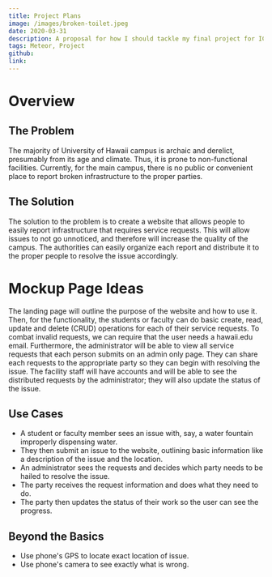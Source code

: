 ```yaml
---
title: Project Plans
image: /images/broken-toilet.jpeg
date: 2020-03-31
description: A proposal for how I should tackle my final project for ICS 314.
tags: Meteor, Project
github:
link:
---
```


# Overview

## The Problem

The majority of University of Hawaii campus is archaic and derelict, presumably from its age and climate. Thus, it is prone to non-functional facilities. Currently, for the main campus, there is no public or convenient place to report broken infrastructure to the proper parties. 

## The Solution

The solution to the problem is to create a website that allows people to easily report infrastructure that requires service requests. This will allow issues to not go unnoticed, and therefore will increase the quality of the campus. The authorities can easily organize each report and distribute it to the proper people to resolve the issue accordingly.

# Mockup Page Ideas

The landing page will outline the purpose of the website and how to use it. Then, for the functionality, the students or faculty can do basic create, read, update and delete (CRUD) operations for each of their service requests. To combat invalid requests, we can require that the user needs a hawaii.edu email. Furthermore, the administrator will be able to view all service requests that each person submits on an admin only page. They can share each requests to the appropriate party so they can begin with resolving the issue. The facility staff will have accounts and will be able to see the distributed requests by the administrator; they will also update the status of the issue.

## Use Cases

- A student or faculty member sees an issue with, say, a water fountain improperly dispensing water.
- They then submit an issue to the website, outlining basic information like a description of the issue and the location.
- An administrator sees the requests and decides which party needs to be hailed to resolve the issue.
- The party receives the request information and does what they need to do.
- The party then updates the status of their work so the user can see the progress.

## Beyond the Basics

- Use phone's GPS to locate exact location of issue.
- Use phone's camera to see exactly what is wrong.
